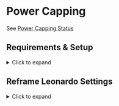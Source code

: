 # Power Capping

See [Power Capping Status](./applications/PowerCapping.md)

## Requirements & Setup

<details><summary>Click to expand</summary>

Before getting started, ensure that you have the following software installed on your system

- [Reframe v4.7.2](https://reframe-hpc.readthedocs.io/en/v4.7.2/)
- [HPC Container Maker v24.10.0](https://github.com/NVIDIA/hpc-container-maker/blob/v24.10.0/README.md) - an open source tool to ease the creation of container specification files

You can follow these steps to create a virtual environment and install the necessary Python packages listed in the `requirements.txt` file:

1. **Create a pip virtual environment**

```shell
python3 -m venv venv/power_capping
source venv/power-capping
```

2. **Install the requirements**

```shell 
pip install -r requirements.txt
```

</details>


## Reframe Leonardo Settings

<details><summary>Click to expand</summary>

![Leonardo Configuration](img/leonardo_settings.svg)

</details>
